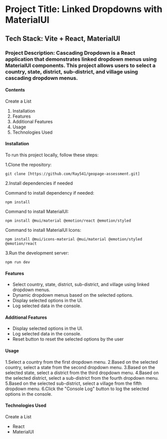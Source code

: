 # Project Title: Linked Dropdowns with MaterialUI

## Tech Stack: Vite + React, MaterialUI

### Project Description: Cascading Dropdown is a React application that demonstrates linked dropdown menus using MaterialUI components. This project allows users to select a country, state, district, sub-district, and village using cascading dropdown menus.

#### Contents

Create a List

1. Installation
2. Features
3. Additional Features
4. Usage
5. Technologies Used

#### Installation

To run this project locally, follow these steps:

1.Clone the repository:

```
git clone [https://github.com/Ray541/geopage-assessment.git]
```

2.Install dependencies if needed

Command to install dependency if needed:

```
npm install
```

Command to install MaterialUI:

```
npm install @mui/material @emotion/react @emotion/styled
```

Command to install MaterialUI Icons:

```
npm install @mui/icons-material @mui/material @emotion/styled @emotion/react
```

3.Run the development server:

```
npm run dev
```

#### Features

- Select country, state, district, sub-district, and village using linked dropdown menus.
- Dynamic dropdown menus based on the selected options.
- Display selected options in the UI.
- Log selected data in the console.

#### Additional Features

- Display selected options in the UI.
- Log selected data in the console.
- Reset button to reset the selected options by the user

#### Usage

1.Select a country from the first dropdown menu.
2.Based on the selected country, select a state from the second dropdown menu.
3.Based on the selected state, select a district from the third dropdown menu.
4.Based on the selected district, select a sub-district from the fourth dropdown menu.
5.Based on the selected sub-district, select a village from the fifth dropdown menu.
6.Click the "Console Log" button to log the selected options in the console.

#### Technologies Used

Create a List

- React
- MaterialUI
